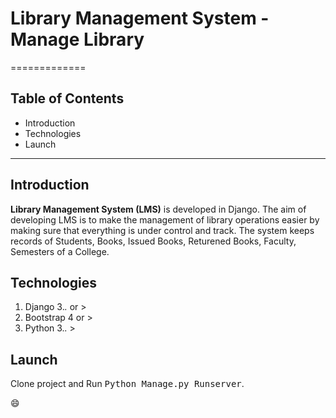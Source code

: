 # Library Management System - Manage Library #

 =============


## Table of Contents ##
* Introduction
* Technologies
* Launch

------------------------------------------------------------------------------------------------------------------------

## Introduction ##
__Library Management System (LMS)__ is developed in Django. The aim of developing LMS is to make the management of library operations easier by making sure that everything is under control and track. The system keeps records of Students, Books, Issued Books, Returened Books, Faculty, Semesters of a College. 



## Technologies ##
1. Django 3.*.* or >
2. Bootstrap 4 or > 
3. Python 3.*.* > 



## Launch ## 
Clone project and Run <kbd>Python Manage.py Runserver</kbd>.


:smile:
